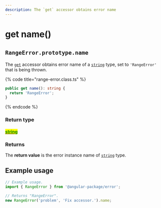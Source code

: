 ```yaml
---
description: The `get` accessor obtains error name
---
```


# get name()

## ​`RangeError.prototype.name`

The [`get`](https://developer.mozilla.org/en-US/docs/Web/JavaScript/Reference/Functions/get) accessor obtains error name of a [`string`](https://developer.mozilla.org/en-US/docs/Web/JavaScript/Reference/Global\_Objects/String) type, set to `'RangeError'` that is being thrown.

{% code title="range-error.class.ts" %}
```typescript
public get name(): string {
  return 'RangeError';
}
```
{% endcode %}

### Return type

#### <mark style="color:green;"></mark>[<mark style="color:green;">string</mark>](https://www.typescriptlang.org/docs/handbook/basic-types.html#string)<mark style="color:green;"></mark>

### Returns

The **return value** is the error instance name of [`string`](https://developer.mozilla.org/en-US/docs/Web/JavaScript/Reference/Global\_Objects/String) type.

## Example usage

```typescript
// Example usage.
import { RangeError } from '@angular-package/error';

// Returns "RangeError".
new RangeError('problem', 'Fix accessor.').name;
```
